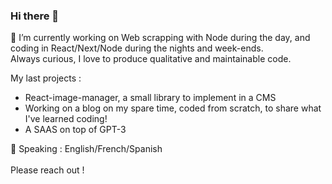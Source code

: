 ### Hi there 👋
🔭 I’m currently working on Web scrapping with Node during the day, and coding in React/Next/Node during the nights and week-ends.<br/>
Always curious, I love to produce qualitative and maintainable code.

My last projects : 
- React-image-manager, a small library to implement in a CMS
- Working on a blog on my spare time, coded from scratch, to share what I've learned coding!
- A SAAS on top of GPT-3

💬 Speaking : English/French/Spanish<br/><br/>
Please reach out !

<!--
**YoannBuzenet/YoannBuzenet** is a ✨ _special_ ✨ repository because its `README.md` (this file) appears on your GitHub profile.

Here are some ideas to get you started:

- 🔭 I’m currently working on ...
- 🌱 I’m currently learning ...
- 👯 I’m looking to collaborate on ...
- 🤔 I’m looking for help with ...
- 💬 Ask me about ...
- 📫 How to reach me: ...
- 😄 Pronouns: ...
- ⚡ Fun fact: ...
-->

